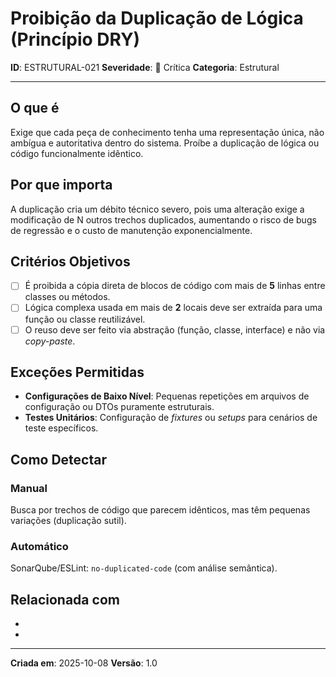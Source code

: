 # Proibição da Duplicação de Lógica (Princípio DRY)

**ID**: ESTRUTURAL-021
**Severidade**: 🔴 Crítica
**Categoria**: Estrutural

---

## O que é

Exige que cada peça de conhecimento tenha uma representação única, não ambígua e autoritativa dentro do sistema. Proíbe a duplicação de lógica ou código funcionalmente idêntico.

## Por que importa

A duplicação cria um débito técnico severo, pois uma alteração exige a modificação de N outros trechos duplicados, aumentando o risco de bugs de regressão e o custo de manutenção exponencialmente.

## Critérios Objetivos

- [ ] É proibida a cópia direta de blocos de código com mais de **5** linhas entre classes ou métodos.
- [ ] Lógica complexa usada em mais de **2** locais deve ser extraída para uma função ou classe reutilizável.
- [ ] O reuso deve ser feito via abstração (função, classe, interface) e não via *copy-paste*.

## Exceções Permitidas

- **Configurações de Baixo Nível**: Pequenas repetições em arquivos de configuração ou DTOs puramente estruturais.
- **Testes Unitários**: Configuração de *fixtures* ou *setups* para cenários de teste específicos.

## Como Detectar

### Manual
Busca por trechos de código que parecem idênticos, mas têm pequenas variações (duplicação sutil).

### Automático
SonarQube/ESLint: `no-duplicated-code` (com análise semântica).

## Relacionada com

- [COMPORTAMENTAL-010]: reforça (SRP é o caminho para o DRY)
- [ESTRUTURAL-007]: reforça (Limite de Linhas)

---

**Criada em**: 2025-10-08
**Versão**: 1.0

